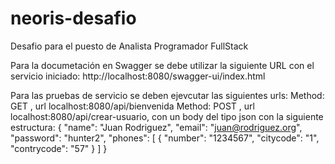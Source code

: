 # neoris-desafio
Desafio para el puesto de Analista Programador FullStack

Para la documetación en Swagger se debe utilizar la siguiente URL con el servicio iniciado: http://localhost:8080/swagger-ui/index.html

Para las pruebas de servicio se deben ejevcutar las siguientes urls:
 Method: GET , url localhost:8080/api/bienvenida
 Method: POST , url localhost:8080/api/crear-usuario, con un body del tipo json con la siguiente estructura:
   {
    "name": "Juan Rodriguez",
    "email": "juan@rodriguez.org",
    "password": "hunter2",
    "phones": [
    {
    "number": "1234567",
    "citycode": "1",
    "contrycode": "57"
    }
    ]
  }
   
